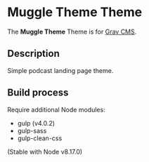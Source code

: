 # Muggle Theme Theme

The **Muggle Theme** Theme is for [Grav CMS](http://github.com/getgrav/grav).

## Description

Simple podcast landing page theme.

## Build process

Require additional Node modules: 
- gulp (v4.0.2)
- gulp-sass 
- gulp-clean-css

(Stable with Node v8.17.0)

